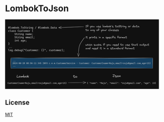 
# LombokToJson


![rough idea](docs/assets/high-level-idea.png)

## License

[MIT](https://choosealicense.com/licenses/mit/)


